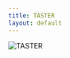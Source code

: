 ```yaml
---
title: TASTER
layout: default
---
```


<img src="{{ site.url }}/images/main_text.png" alt="TASTER" style="max-width: 100">
